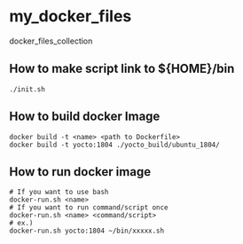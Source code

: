 # my_docker_files
docker_files_collection

## How to make script link to ${HOME}/bin
```
./init.sh
```

## How to build docker Image
```
docker build -t <name> <path to Dockerfile>
docker build -t yocto:1804 ./yocto_build/ubuntu_1804/
```

## How to run docker image
```
# If you want to use bash
docker-run.sh <name>
# If you want to run command/script once
docker-run.sh <name> <command/script>
# ex.)
docker-run.sh yocto:1804 ~/bin/xxxxx.sh
```

